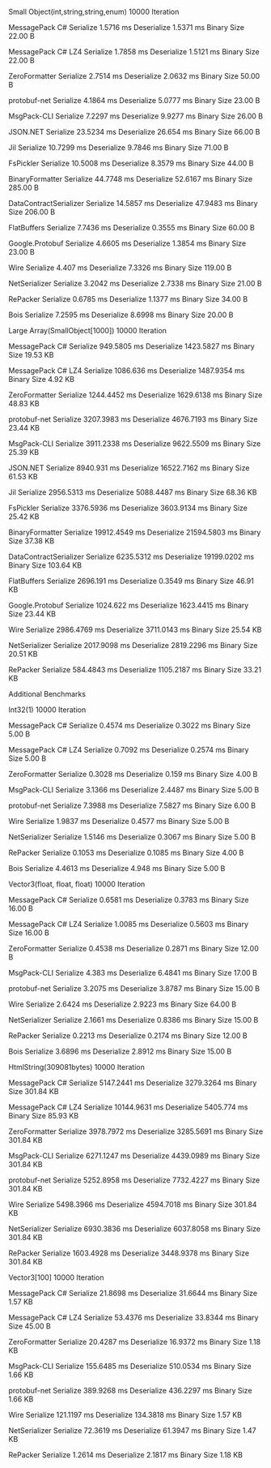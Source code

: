 Small Object(int,string,string,enum) 10000 Iteration

MessagePack C#
      Serialize   1.5716 ms
    Deserialize   1.5371 ms
    Binary Size   22.00 B

MessagePack C# LZ4
      Serialize   1.7858 ms
    Deserialize   1.5121 ms
    Binary Size   22.00 B

ZeroFormatter
      Serialize   2.7514 ms
    Deserialize   2.0632 ms
    Binary Size   50.00 B

protobuf-net
      Serialize   4.1864 ms
    Deserialize   5.0777 ms
    Binary Size   23.00 B

MsgPack-CLI
      Serialize   7.2297 ms
    Deserialize   9.9277 ms
    Binary Size   26.00 B

JSON.NET
      Serialize   23.5234 ms
    Deserialize   26.654 ms
    Binary Size   66.00 B

Jil
      Serialize   10.7299 ms
    Deserialize   9.7846 ms
    Binary Size   71.00 B

FsPickler
      Serialize   10.5008 ms
    Deserialize   8.3579 ms
    Binary Size   44.00 B

BinaryFormatter
      Serialize   44.7748 ms
    Deserialize   52.6167 ms
    Binary Size   285.00 B

DataContractSerializer
      Serialize   14.5857 ms
    Deserialize   47.9483 ms
    Binary Size   206.00 B

FlatBuffers
      Serialize   7.7436 ms
    Deserialize   0.3555 ms
    Binary Size   60.00 B

Google.Protobuf
      Serialize   4.6605 ms
    Deserialize   1.3854 ms
    Binary Size   23.00 B

Wire
      Serialize   4.407 ms
    Deserialize   7.3326 ms
    Binary Size   119.00 B

NetSerializer
      Serialize   3.2042 ms
    Deserialize   2.7338 ms
    Binary Size   21.00 B

RePacker
      Serialize   0.6785 ms
    Deserialize   1.1377 ms
    Binary Size   34.00 B

Bois
      Serialize   7.2595 ms
    Deserialize   8.6998 ms
    Binary Size   20.00 B

Large Array(SmallObject[1000]) 10000 Iteration

MessagePack C#
      Serialize   949.5805 ms
    Deserialize   1423.5827 ms
    Binary Size   19.53 KB

MessagePack C# LZ4
      Serialize   1086.636 ms
    Deserialize   1487.9354 ms
    Binary Size   4.92 KB

ZeroFormatter
      Serialize   1244.4452 ms
    Deserialize   1629.6138 ms
    Binary Size   48.83 KB

protobuf-net
      Serialize   3207.3983 ms
    Deserialize   4676.7193 ms
    Binary Size   23.44 KB

MsgPack-CLI
      Serialize   3911.2338 ms
    Deserialize   9622.5509 ms
    Binary Size   25.39 KB

JSON.NET
      Serialize   8940.931 ms
    Deserialize   16522.7162 ms
    Binary Size   61.53 KB

Jil
      Serialize   2956.5313 ms
    Deserialize   5088.4487 ms
    Binary Size   68.36 KB

FsPickler
      Serialize   3376.5936 ms
    Deserialize   3603.9134 ms
    Binary Size   25.42 KB

BinaryFormatter
      Serialize   19912.4549 ms
    Deserialize   21594.5803 ms
    Binary Size   37.38 KB

DataContractSerializer
      Serialize   6235.5312 ms
    Deserialize   19199.0202 ms
    Binary Size   103.64 KB

FlatBuffers
      Serialize   2696.191 ms
    Deserialize   0.3549 ms
    Binary Size   46.91 KB

Google.Protobuf
      Serialize   1024.622 ms
    Deserialize   1623.4415 ms
    Binary Size   23.44 KB

Wire
      Serialize   2986.4769 ms
    Deserialize   3711.0143 ms
    Binary Size   25.54 KB

NetSerializer
      Serialize   2017.9098 ms
    Deserialize   2819.2296 ms
    Binary Size   20.51 KB

RePacker
      Serialize   584.4843 ms
    Deserialize   1105.2187 ms
    Binary Size   33.21 KB


Additional Benchmarks

Int32(1) 10000 Iteration

MessagePack C#
      Serialize   0.4574 ms
    Deserialize   0.3022 ms
    Binary Size   5.00 B

MessagePack C# LZ4
      Serialize   0.7092 ms
    Deserialize   0.2574 ms
    Binary Size   5.00 B

ZeroFormatter
      Serialize   0.3028 ms
    Deserialize   0.159 ms
    Binary Size   4.00 B

MsgPack-CLI
      Serialize   3.1366 ms
    Deserialize   2.4487 ms
    Binary Size   5.00 B

protobuf-net
      Serialize   7.3988 ms
    Deserialize   7.5827 ms
    Binary Size   6.00 B

Wire
      Serialize   1.9837 ms
    Deserialize   0.4577 ms
    Binary Size   5.00 B

NetSerializer
      Serialize   1.5146 ms
    Deserialize   0.3067 ms
    Binary Size   5.00 B

RePacker
      Serialize   0.1053 ms
    Deserialize   0.1085 ms
    Binary Size   4.00 B

Bois
      Serialize   4.4613 ms
    Deserialize   4.948 ms
    Binary Size   5.00 B

Vector3(float, float, float) 10000 Iteration

MessagePack C#
      Serialize   0.6581 ms
    Deserialize   0.3783 ms
    Binary Size   16.00 B

MessagePack C# LZ4
      Serialize   1.0085 ms
    Deserialize   0.5603 ms
    Binary Size   16.00 B

ZeroFormatter
      Serialize   0.4538 ms
    Deserialize   0.2871 ms
    Binary Size   12.00 B

MsgPack-CLI
      Serialize   4.383 ms
    Deserialize   6.4841 ms
    Binary Size   17.00 B

protobuf-net
      Serialize   3.2075 ms
    Deserialize   3.8787 ms
    Binary Size   15.00 B

Wire
      Serialize   2.6424 ms
    Deserialize   2.9223 ms
    Binary Size   64.00 B

NetSerializer
      Serialize   2.1661 ms
    Deserialize   0.8386 ms
    Binary Size   15.00 B

RePacker
      Serialize   0.2213 ms
    Deserialize   0.2174 ms
    Binary Size   12.00 B

Bois
      Serialize   3.6896 ms
    Deserialize   2.8912 ms
    Binary Size   15.00 B

HtmlString(309081bytes) 10000 Iteration

MessagePack C#
      Serialize   5147.2441 ms
    Deserialize   3279.3264 ms
    Binary Size   301.84 KB

MessagePack C# LZ4
      Serialize   10144.9631 ms
    Deserialize   5405.774 ms
    Binary Size   85.93 KB

ZeroFormatter
      Serialize   3978.7972 ms
    Deserialize   3285.5691 ms
    Binary Size   301.84 KB

MsgPack-CLI
      Serialize   6271.1247 ms
    Deserialize   4439.0989 ms
    Binary Size   301.84 KB

protobuf-net
      Serialize   5252.8958 ms
    Deserialize   7732.4227 ms
    Binary Size   301.84 KB

Wire
      Serialize   5498.3966 ms
    Deserialize   4594.7018 ms
    Binary Size   301.84 KB

NetSerializer
      Serialize   6930.3836 ms
    Deserialize   6037.8058 ms
    Binary Size   301.84 KB

RePacker
      Serialize   1603.4928 ms
    Deserialize   3448.9378 ms
    Binary Size   301.84 KB

Vector3[100] 10000 Iteration

MessagePack C#
      Serialize   21.8698 ms
    Deserialize   31.6644 ms
    Binary Size   1.57 KB

MessagePack C# LZ4
      Serialize   53.4376 ms
    Deserialize   33.8344 ms
    Binary Size   45.00 B

ZeroFormatter
      Serialize   20.4287 ms
    Deserialize   16.9372 ms
    Binary Size   1.18 KB

MsgPack-CLI
      Serialize   155.6485 ms
    Deserialize   510.0534 ms
    Binary Size   1.66 KB

protobuf-net
      Serialize   389.9268 ms
    Deserialize   436.2297 ms
    Binary Size   1.66 KB

Wire
      Serialize   121.1197 ms
    Deserialize   134.3818 ms
    Binary Size   1.57 KB

NetSerializer
      Serialize   72.3619 ms
    Deserialize   61.3947 ms
    Binary Size   1.47 KB

RePacker
      Serialize   1.2614 ms
    Deserialize   2.1817 ms
    Binary Size   1.18 KB